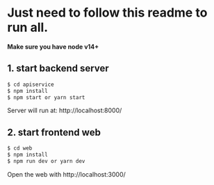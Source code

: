 # Just need to follow this readme to run all.

**Make sure you have node v14+**

## 1. start backend server

```bash
$ cd apiservice
$ npm install
$ npm start or yarn start
```
Server will run at: http://localhost:8000/

## 2. start frontend web

```bash
$ cd web
$ npm install
$ npm run dev or yarn dev
```
Open the web with http://localhost:3000/ 
